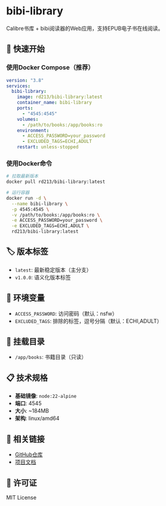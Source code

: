 # bibi-library

Calibre书库 + bibi阅读器的Web应用，支持EPUB电子书在线阅读。

## 🚀 快速开始

### 使用Docker Compose（推荐）
```yaml
version: "3.8"
services:
  bibi-library:
    image: rd213/bibi-library:latest
    container_name: bibi-library
    ports:
      - "4545:4545"
    volumes:
      - /path/to/books:/app/books:ro
    environment:
      - ACCESS_PASSWORD=your_password
      - EXCLUDED_TAGS=ECHI,ADULT
    restart: unless-stopped
```

### 使用Docker命令
```bash
# 拉取最新版本
docker pull rd213/bibi-library:latest

# 运行容器
docker run -d \
  --name bibi-library \
  -p 4545:4545 \
  -v /path/to/books:/app/books:ro \
  -e ACCESS_PASSWORD=your_password \
  -e EXCLUDED_TAGS=ECHI,ADULT \
  rd213/bibi-library:latest
```

## 🏷️ 版本标签
- `latest`: 最新稳定版本（主分支）
- `v1.0.0`: 语义化版本标签

## 🔧 环境变量
- `ACCESS_PASSWORD`: 访问密码（默认：nsfw）
- `EXCLUDED_TAGS`: 排除的标签，逗号分隔（默认：ECHI,ADULT）

## 📁 挂载目录
- `/app/books`: 书籍目录（只读）

## 📋 技术规格
- **基础镜像**: `node:22-alpine`
- **端口**: 4545
- **大小**: ~184MB
- **架构**: linux/amd64

## 🔗 相关链接
- [GitHub仓库](https://github.com/raindrop213/bibi-library)
- [项目文档](https://github.com/raindrop213/bibi-library/blob/main/README.md)

## 📄 许可证
MIT License
